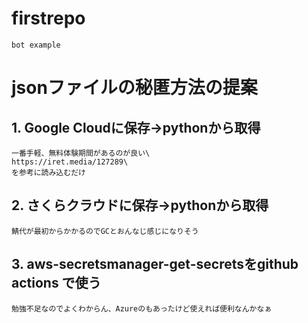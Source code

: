 # firstrepo
    bot example

# jsonファイルの秘匿方法の提案
## 1. Google Cloudに保存→pythonから取得
    一番手軽、無料体験期間があるのが良い\
    https://iret.media/127289\
    を参考に読み込むだけ
## 2. さくらクラウドに保存→pythonから取得
    鯖代が最初からかかるのでGCとおんなじ感じになりそう
## 3. aws-secretsmanager-get-secretsをgithub actions で使う
    勉強不足なのでよくわからん、Azureのもあったけど使えれば便利なんかなぁ